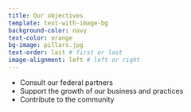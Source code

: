 ```yaml
---
title: Our objectives
template: text-with-image-bg
background-color: navy
text-color: orange
bg-image: pillars.jpg
text-order: last # first or last
image-alignment: left # left or right
---
```


- Consult our federal partners
- Support the growth of our business and practices
- Contribute to the community
